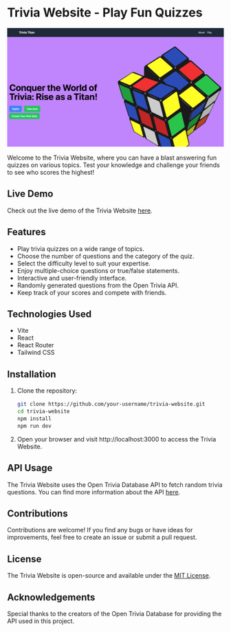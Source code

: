 # Trivia Website - Play Fun Quizzes

![Trivia Website](website-ss.png)

Welcome to the Trivia Website, where you can have a blast answering fun quizzes on various topics. Test your knowledge and challenge your friends to see who scores the highest!

## Live Demo

Check out the live demo of the Trivia Website [here]([https://your-demo-link.com](https://trivia-site.vercel.app/)).

## Features

- Play trivia quizzes on a wide range of topics.
- Choose the number of questions and the category of the quiz.
- Select the difficulty level to suit your expertise.
- Enjoy multiple-choice questions or true/false statements.
- Interactive and user-friendly interface.
- Randomly generated questions from the Open Trivia API.
- Keep track of your scores and compete with friends.

## Technologies Used

- Vite
- React
- React Router
- Tailwind CSS

## Installation

1. Clone the repository:

   ```bash
   git clone https://github.com/your-username/trivia-website.git
   cd trivia-website
   npm install
   npm run dev
   
2. Open your browser and visit http://localhost:3000 to access the Trivia Website.
   
## API Usage

The Trivia Website uses the Open Trivia Database API to fetch random trivia questions. You can find more information about the API [here](https://opentdb.com/).

## Contributions

Contributions are welcome! If you find any bugs or have ideas for improvements, feel free to create an issue or submit a pull request.

## License

The Trivia Website is open-source and available under the [MIT License](LICENSE).

## Acknowledgements

Special thanks to the creators of the Open Trivia Database for providing the API used in this project.

